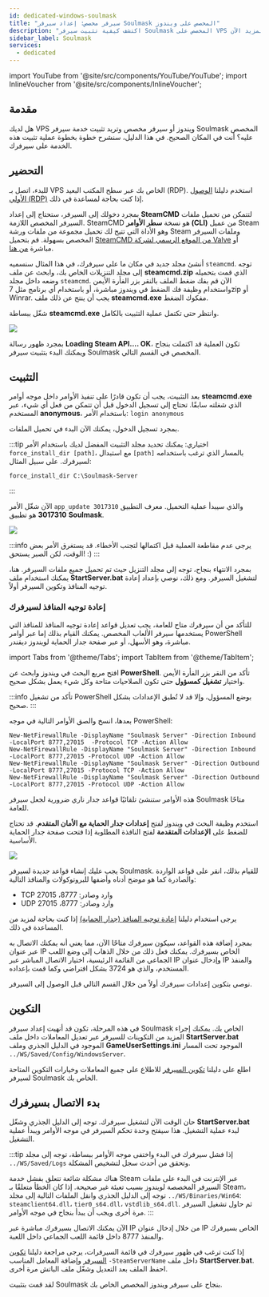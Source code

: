 ```yaml
---
id: dedicated-windows-soulmask
title: "سيرفر مخصص: إعداد سيرفر Soulmask المخصص على ويندوز"
description: "اكتشف كيفية تثبيت سيرفر Soulmask المخصص على VPS ويندوز أو سيرفر مخصص بسرعة وكفاءة → تعلّم المزيد الآن"
sidebar_label: Soulmask
services:
  - dedicated
---
```


import YouTube from '@site/src/components/YouTube/YouTube';
import InlineVoucher from '@site/src/components/InlineVoucher';

## مقدمة

هل لديك VPS ويندوز أو سيرفر مخصص وتريد تثبيت خدمة سيرفر Soulmask المخصص عليه؟ أنت في المكان الصحيح. في هذا الدليل، سنشرح خطوة بخطوة عملية تثبيت هذه الخدمة على سيرفرك.

<InlineVoucher />

## التحضير

للبدء، اتصل بـ VPS الخاص بك عبر سطح المكتب البعيد (RDP). استخدم دليلنا [الوصول الأولي (RDP)](vserver-windows-userdp.md) إذا كنت بحاجة لمساعدة في ذلك.

بمجرد دخولك إلى السيرفر، ستحتاج إلى إعداد **SteamCMD** لتتمكن من تحميل ملفات السيرفر المخصص اللازمة. SteamCMD هو نسخة **سطر الأوامر (CLI)** من عميل Steam وهو الأداة التي تتيح لك تحميل مجموعة من ملفات ورشة Steam وملفات السيرفر المخصص بسهولة. قم بتحميل [SteamCMD من الموقع الرسمي لشركة Valve](https://developer.valvesoftware.com/wiki/SteamCMD) أو مباشرة [من هنا](https://steamcdn-a.akamaihd.net/client/installer/steamcmd.zip).

أنشئ مجلد جديد في مكان ما على سيرفرك، في هذا المثال سنسميه `steamcmd`. توجه إلى مجلد التنزيلات الخاص بك، وابحث عن ملف **steamcmd.zip** الذي قمت بتحميله وضعه داخل مجلد `steamcmd`. الآن قم بفك ضغط الملف بالنقر بزر الفأرة الأيمن واستخدام وظيفة فك الضغط في ويندوز مباشرة، أو باستخدام أي برنامج مثل 7zip أو Winrar. يجب أن ينتج عن ذلك ملف **steamcmd.exe** مفكوك الضغط.

شغّل ببساطة **steamcmd.exe** وانتظر حتى تكتمل عملية التثبيت بالكامل.

![](https://github.com/zaphosting/docs/assets/42719082/ffb8e8a1-26e3-4d16-9baf-938e17ec1613)

بمجرد ظهور رسالة **Loading Steam API.... OK**، تكون العملية قد اكتملت بنجاح ويمكنك البدء بتثبيت سيرفر Soulmask المخصص في القسم التالي.

## التثبيت

بعد التثبيت، يجب أن تكون قادرًا على تنفيذ الأوامر داخل موجه أوامر **steamcmd.exe** الذي شغلته سابقًا. تحتاج إلى تسجيل الدخول قبل أن تتمكن من فعل أي شيء، عبر المستخدم **anonymous**، باستخدام الأمر: `login anonymous`

بمجرد تسجيل الدخول، يمكنك الآن البدء في تحميل الملفات.

:::tip
اختياري: يمكنك تحديد مجلد التثبيت المفضل لديك باستخدام الأمر `force_install_dir [path]`، مع استبدال `[path]` بالمسار الذي ترغب باستخدامه لسيرفرك. على سبيل المثال:
```
force_install_dir C:\Soulmask-Server
```
:::

الآن شغّل الأمر `app_update 3017310` والذي سيبدأ عملية التحميل. معرف التطبيق **3017310** هو تطبيق **Soulmask**.

![](https://github.com/zaphosting/docs/assets/42719082/b265a784-cf9a-43dc-b100-376f080e18f3)

:::info
يرجى عدم مقاطعة العملية قبل اكتمالها لتجنب الأخطاء. قد يستغرق الأمر بعض الوقت، لكن الصبر يستحق! :)
:::

بمجرد الانتهاء بنجاح، توجه إلى مجلد التنزيل حيث تم تحميل جميع ملفات السيرفر. هنا، يمكنك استخدام ملف **StartServer.bat** لتشغيل السيرفر. ومع ذلك، نوصي بإعداد إعادة توجيه المنافذ وتكوين السيرفر أولاً.

### إعادة توجيه المنافذ لسيرفرك

للتأكد من أن سيرفرك متاح للعامة، يجب تعديل قواعد إعادة توجيه المنافذ للمنافذ التي يستخدمها سيرفر الألعاب المخصص. يمكنك القيام بذلك إما عبر أوامر PowerShell مباشرة، وهو الأسهل، أو عبر صفحة جدار الحماية لويندوز ديفندر.

import Tabs from '@theme/Tabs';
import TabItem from '@theme/TabItem';

<Tabs>
<TabItem value="powershell" label="عبر PowerShell" default>

افتح مربع البحث في ويندوز وابحث عن **PowerShell**. تأكد من النقر بزر الفأرة الأيمن واختيار **تشغيل كمسؤول** حتى تكون الصلاحيات متاحة وكل شيء يعمل بشكل صحيح.

:::info
تأكد من تشغيل PowerShell بوضع المسؤول، وإلا قد لا تُطبق الإعدادات بشكل صحيح.
:::

بعدها، انسخ والصق الأوامر التالية في موجه PowerShell:
```
New-NetFirewallRule -DisplayName "Soulmask Server" -Direction Inbound -LocalPort 8777,27015  -Protocol TCP -Action Allow
New-NetFirewallRule -DisplayName "Soulmask Server" -Direction Inbound -LocalPort 8777,27015 -Protocol UDP -Action Allow
New-NetFirewallRule -DisplayName "Soulmask Server" -Direction Outbound -LocalPort 8777,27015 -Protocol TCP -Action Allow
New-NetFirewallRule -DisplayName "Soulmask Server" -Direction Outbound -LocalPort 8777,27015 -Protocol UDP -Action Allow
```

هذه الأوامر ستنشئ تلقائيًا قواعد جدار ناري ضرورية لجعل سيرفر Soulmask متاحًا للعامة.

</TabItem>

<TabItem value="windefender" label="عبر Windows Defender">

استخدم وظيفة البحث في ويندوز لفتح **إعدادات جدار الحماية مع الأمان المتقدم**. قد تحتاج للضغط على **الإعدادات المتقدمة** لفتح النافذة المطلوبة إذا فتحت صفحة جدار الحماية الأساسية.

![](https://github.com/zaphosting/docs/assets/42719082/5fb9f943-7e51-4d8f-9df4-2f5ff60857d3)

يجب عليك إنشاء قواعد جديدة لسيرفر Soulmask. للقيام بذلك، انقر على قواعد الواردة والصادرة كما هو موضح أدناه وأضفها للبروتوكولات والمنافذ التالية:
- TCP وارد وصادر: 8777، 27015
- UDP وارد وصادر: 8777، 27015

يرجى استخدام دليلنا [إعادة توجيه المنافذ (جدار الحماية)](vserver-windows-port.md) إذا كنت بحاجة لمزيد من المساعدة في ذلك.

</TabItem>
</Tabs>

بمجرد إضافة هذه القواعد، سيكون سيرفرك متاحًا الآن، مما يعني أنه يمكنك الاتصال به عبر عنوان IP الخاص بسيرفرك. يمكنك فعل ذلك من خلال الذهاب إلى وضع اللعب الجماعي من القائمة الرئيسية، اختيار الاتصال المباشر عبر IP وإدخال عنوان IP والمنفذ المستخدم، والذي هو 3724 بشكل افتراضي وكما قمت بإعداده.

نوصي بتكوين إعدادات سيرفرك أولاً من خلال القسم التالي قبل الوصول إلى السيرفر.

## التكوين

في هذه المرحلة، تكون قد أنهيت إعداد سيرفر Soulmask الخاص بك. يمكنك إجراء المزيد من التكوينات للسيرفر عبر تعديل المعاملات داخل ملف **StartServer.bat** الموجود في الدليل الجذري وملف **GameUserSettings.ini** الموجود تحت المسار `../WS/Saved/Config/WindowsServer`.

اطلع على دليلنا [تكوين السيرفر](soulmask-configuration.md) للاطلاع على جميع المعاملات وخيارات التكوين المتاحة لسيرفر Soulmask الخاص بك.

## بدء الاتصال بسيرفرك

حان الوقت الآن لتشغيل سيرفرك. توجه إلى الدليل الجذري وشغّل **StartServer.bat** لبدء عملية التشغيل. هذا سيفتح وحدة تحكم السيرفر في موجه الأوامر ويبدأ عملية التشغيل.

:::tip
إذا فشل سيرفرك في البدء واختفى موجه الأوامر ببساطة، توجه إلى مجلد `../WS/Saved/Logs` وتحقق من أحدث سجل لتشخيص المشكلة.

هناك مشكلة شائعة تتعلق بفشل خدمة Steam عبر الإنترنت في البدء على ملفات السيرفر المخصصة لويندوز بسبب تعبئة غير صحيحة. إذا كان الخطأ متعلقًا بـ Steam، توجه إلى الدليل الجذري وانقل الملفات التالية إلى مجلد `../WS/Binaries/Win64`: `steamclient64.dll`، `tier0_s64.dll`، `vstdlib_s64.dll`. ثم حاول تشغيل السيرفر مرة أخرى ويجب أن يبدأ بنجاح في موجه الأوامر.
:::

الآن يمكنك الاتصال بسيرفرك مباشرة عبر IP من خلال إدخال عنوان IP الخاص بسيرفرك والمنفذ 8777 داخل قائمة اللعب الجماعي داخل اللعبة.

إذا كنت ترغب في ظهور سيرفرك في قائمة السيرفرات، يرجى مراجعة دليلنا [تكوين السيرفر](soulmask-configuration.md) وإضافة المعامل المناسب `-SteamServerName` داخل ملف **StartServer.bat**. احفظ الملف بعد التعديل وشغّل ملف الباتش مرة أخرى.

لقد قمت بتثبيت Soulmask بنجاح على سيرفر ويندوز المخصص الخاص بك.

<InlineVoucher />